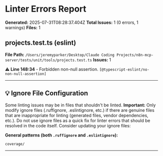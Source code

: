 # Linter Errors Report

**Generated:** 2025-07-31T08:28:37.404Z
**Total Issues:** 1 (0 errors, 1 warnings)
**Files:** 1

## projects.test.ts (eslint)

**File Path:** `/Users/jeremyparker/Desktop/Claude Coding Projects/n8n-mcp-server/tests/unit/tools/projects.test.ts`
**Issues:** 1

⚠️ **Line 148:34** - Forbidden non-null assertion. `[@typescript-eslint/no-non-null-assertion]`

---

## 💡 Ignore File Configuration

Some linting issues may be in files that shouldn't be linted. **Important:** Only modify ignore files (.ruffignore, .eslintignore, etc.) if there are genuine files that are inappropriate for linting (generated files, vendor dependencies, etc.). Do not use ignore files as a quick fix for linter errors that should be resolved in the code itself. Consider updating your ignore files:

**General patterns (both `.ruffignore` and `.eslintignore`):**
```
coverage/
```

---

